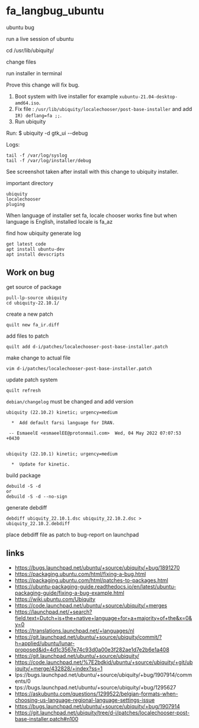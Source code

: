 # fa_langbug_ubuntu

ubuntu bug 

run a live session of ubuntu 

cd /usr/lib/ubiquity/

change files 


run installer in terminal 



Prove this change will fix bug.

1. Boot system with live installer for example `xubuntu-21.04-desktop-amd64.iso`.
2. Fix file : `/usr/lib/ubiquity/localechooser/post-base-installer`
and add `IR) deflang=fa ;;`.
3. Run ubiquity

Run:
$ ubiquity -d gtk_ui --debug

Logs:
	
	tail -f /var/log/syslog
	tail -f /var/log/installer/debug
	
	
See screenshot taken after install with this change to ubiquity installer.


important directory 

	ubiquity
	localechooser
	pluging

When language of installer set fa, locale chooser works fine but 
when language is English, installed locale is fa_az

find how ubiquity generate log 

	get latest code 
	apt install ubuntu-dev
	apt install devscripts

## Work on bug

get source of package

	pull-lp-source ubiquity
	cd ubiquity-22.10.1/

create a new patch 	

	quilt new fa_ir.diff

add files to patch 

	quilt add d-i/patches/localechooser-post-base-installer.patch

make change to actual file 

	vim d-i/patches/localechooser-post-base-installer.patch

update patch system

	quilt refresh


`debian/changelog` must be changed and add version

	ubiquity (22.10.2) kinetic; urgency=medium

	  *  Add default farsi language for IRAN.

	 -- EsmaeelE <esmaeelEE@protonmail.com>  Wed, 04 May 2022 07:07:53 +0430 


	ubiquity (22.10.1) kinetic; urgency=medium

	  *  Update for kinetic.


build package 

	debuild -S -d 
	or
	debuild -S -d --no-sign
	
generate debdiff

	debdiff ubiquity_22.10.1.dsc ubiquity_22.10.2.dsc > ubiquity_22.10.2.debdiff

place debdiff file as patch to bug-report on launchpad

## links

- https://bugs.launchpad.net/ubuntu/+source/ubiquity/+bug/1891270
- https://packaging.ubuntu.com/html/fixing-a-bug.html
- https://packaging.ubuntu.com/html/patches-to-packages.html
- https://ubuntu-packaging-guide.readthedocs.io/en/latest/ubuntu-packaging-guide/fixing-a-bug-example.html
- https://wiki.ubuntu.com/Ubiquity
- https://code.launchpad.net/ubuntu/+source/ubiquity/+merges
- https://launchpad.net/+search?field.text=Dutch+is+the+native+language+for+a+majority+of+the&x=0&y=0
- https://translations.launchpad.net/+languages/nl
- https://git.launchpad.net/ubuntu/+source/ubiquity/commit/?h=applied/ubuntu/lunar-proposed&id=4d1c3567e74c93d0a00e3f282ae1d7e2b6e1a408
- https://git.launchpad.net/ubuntu/+source/ubiquity/
- https://code.launchpad.net/%7E2bdkid/ubuntu/+source/ubiquity/+git/ubiquity/+merge/432828/+index?ss=1
- اps://bugs.launchpad.net/ubuntu/+source/ubiquity/+bug/1907914/comments/0
- tps://bugs.launchpad.net/ubuntu/+source/ubiquity/+bug/1295627
- https://askubuntu.com/questions/1299522/belgian-formats-when-choosing-us-language-regional-language-settings-issue
- https://bugs.launchpad.net/ubuntu/+source/ubiquity/+bug/1907914
- https://git.launchpad.net/ubiquity/tree/d-i/patches/localechooser-post-base-installer.patch#n100

